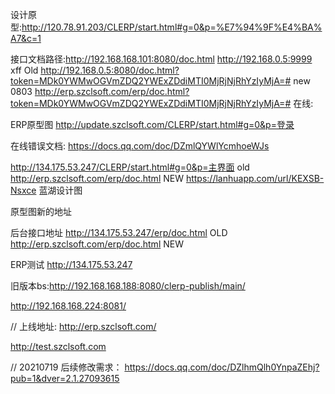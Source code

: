 设计原型:http://120.78.91.203/CLERP/start.html#g=0&p=%E7%94%9F%E4%BA%A7&c=1

接口文档路径:http://192.168.168.101:8080/doc.html
http://192.168.0.5:9999 xff Old
http://192.168.0.5:8080/doc.html?token=MDk0YWMwOGVmZDQ2YWExZDdiMTI0MjRjNjRhYzIyMjA=# new 0803
http://erp.szclsoft.com/erp/doc.html?token=MDk0YWMwOGVmZDQ2YWExZDdiMTI0MjRjNjRhYzIyMjA=#
在线:

ERP原型图
http://update.szclsoft.com/CLERP/start.html#g=0&p=登录

在线错误文档:
https://docs.qq.com/doc/DZmlQYWlYcmhoeWJs

http://134.175.53.247/CLERP/start.html#g=0&p=主界面 old
http://erp.szclsoft.com/erp/doc.html NEW
https://lanhuapp.com/url/KEXSB-Nsxce 蓝湖设计图

原型图新的地址

后台接口地址
http://134.175.53.247/erp/doc.html  OLD
http://erp.szclsoft.com/erp/doc.html NEW

ERP测试
http://134.175.53.247

旧版本bs:http://192.168.168.188:8080/clerp-publish/main/

http://192.168.168.224:8081/

// 上线地址:
http://erp.szclsoft.com/

http://test.szclsoft.com

// 20210719 后续修改需求：
https://docs.qq.com/doc/DZlhmQlh0YnpaZEhj?pub=1&dver=2.1.27093615
 

